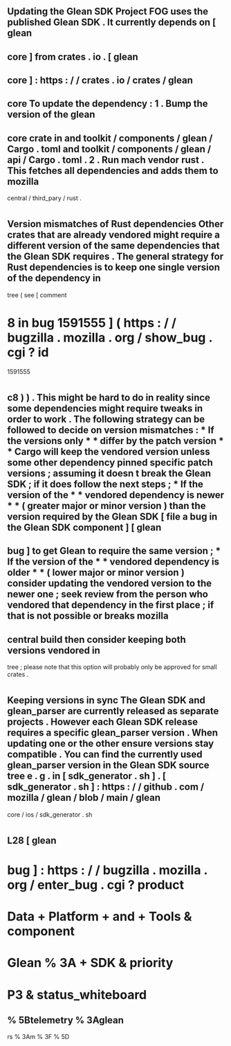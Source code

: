 #
Updating
the
Glean
SDK
Project
FOG
uses
the
published
Glean
SDK
.
It
currently
depends
on
[
glean
-
core
]
from
crates
.
io
.
[
glean
-
core
]
:
https
:
/
/
crates
.
io
/
crates
/
glean
-
core
To
update
the
dependency
:
1
.
Bump
the
version
of
the
glean
-
core
crate
in
and
toolkit
/
components
/
glean
/
Cargo
.
toml
and
toolkit
/
components
/
glean
/
api
/
Cargo
.
toml
.
2
.
Run
mach
vendor
rust
.
This
fetches
all
dependencies
and
adds
them
to
mozilla
-
central
/
third_pary
/
rust
.
#
#
Version
mismatches
of
Rust
dependencies
Other
crates
that
are
already
vendored
might
require
a
different
version
of
the
same
dependencies
that
the
Glean
SDK
requires
.
The
general
strategy
for
Rust
dependencies
is
to
keep
one
single
version
of
the
dependency
in
-
tree
(
see
[
comment
#
8
in
bug
1591555
]
(
https
:
/
/
bugzilla
.
mozilla
.
org
/
show_bug
.
cgi
?
id
=
1591555
#
c8
)
)
.
This
might
be
hard
to
do
in
reality
since
some
dependencies
might
require
tweaks
in
order
to
work
.
The
following
strategy
can
be
followed
to
decide
on
version
mismatches
:
*
If
the
versions
only
*
*
differ
by
the
patch
version
*
*
Cargo
will
keep
the
vendored
version
unless
some
other
dependency
pinned
specific
patch
versions
;
assuming
it
doesn
t
break
the
Glean
SDK
;
if
it
does
follow
the
next
steps
;
*
If
the
version
of
the
*
*
vendored
dependency
is
newer
*
*
(
greater
major
or
minor
version
)
than
the
version
required
by
the
Glean
SDK
[
file
a
bug
in
the
Glean
SDK
component
]
[
glean
-
bug
]
to
get
Glean
to
require
the
same
version
;
*
If
the
version
of
the
*
*
vendored
dependency
is
older
*
*
(
lower
major
or
minor
version
)
consider
updating
the
vendored
version
to
the
newer
one
;
seek
review
from
the
person
who
vendored
that
dependency
in
the
first
place
;
if
that
is
not
possible
or
breaks
mozilla
-
central
build
then
consider
keeping
both
versions
vendored
in
-
tree
;
please
note
that
this
option
will
probably
only
be
approved
for
small
crates
.
#
#
Keeping
versions
in
sync
The
Glean
SDK
and
glean_parser
are
currently
released
as
separate
projects
.
However
each
Glean
SDK
release
requires
a
specific
glean_parser
version
.
When
updating
one
or
the
other
ensure
versions
stay
compatible
.
You
can
find
the
currently
used
glean_parser
version
in
the
Glean
SDK
source
tree
e
.
g
.
in
[
sdk_generator
.
sh
]
.
[
sdk_generator
.
sh
]
:
https
:
/
/
github
.
com
/
mozilla
/
glean
/
blob
/
main
/
glean
-
core
/
ios
/
sdk_generator
.
sh
#
L28
[
glean
-
bug
]
:
https
:
/
/
bugzilla
.
mozilla
.
org
/
enter_bug
.
cgi
?
product
=
Data
+
Platform
+
and
+
Tools
&
component
=
Glean
%
3A
+
SDK
&
priority
=
P3
&
status_whiteboard
=
%
5Btelemetry
%
3Aglean
-
rs
%
3Am
%
3F
%
5D
